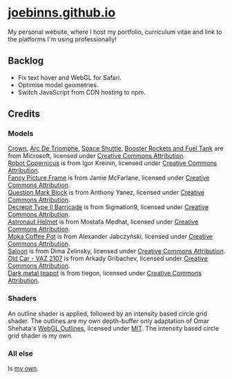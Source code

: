 # [joebinns.github.io](https://joebinns.github.io)

My personal website, where I host my portfolio, curriculum vitae and link to the platforms I'm using professionally!

## Backlog
- Fix text hover and WebGL for Safari.
- Optimise model geometries.
- Switch JavaScript from CDN hosting to npm.

## Credits
### Models
[Crown](https://skfb.ly/DZBX), [Arc De Triomphe](https://skfb.ly/C7RK), [Space Shuttle](https://skfb.ly/BGxq), [Booster Rockets and Fuel Tank](https://skfb.ly/BGxn) are from Microsoft, licensed under [Creative Commons Attribution](http://creativecommons.org/licenses/by/4.0/).<br>
[Robot Copernicus](https://skfb.ly/6TGoS) is from Igor Kreinin, licensed under [Creative Commons Attribution](http://creativecommons.org/licenses/by/4.0/).<br>
[Fancy Picture Frame](https://skfb.ly/6QZpO) is from Jamie McFarlane, licensed under [Creative Commons Attribution](http://creativecommons.org/licenses/by/4.0/).<br>
[Question Mark Block](https://skfb.ly/6zQJy) is from Anthony Yanez, licensed under [Creative Commons Attribution](http://creativecommons.org/licenses/by/4.0/).<br>
[Decrepit Type II Barricade](https://skfb.ly/6RX9v) is from Sigmation9, licensed under [Creative Commons Attribution](http://creativecommons.org/licenses/by/4.0/).<br>
[Astronaut Helmet](https://skfb.ly/6RBqR) is from Mostafa Medhat, licensed under [Creative Commons Attribution](http://creativecommons.org/licenses/by/4.0/).<br>
[Moka Coffee Pot](https://skfb.ly/oEI9K) is from Alexander Jabczyński, licensed under [Creative Commons Attribution](http://creativecommons.org/licenses/by/4.0/).<br>
[Saloon](https://skfb.ly/onYCx) is from Dima Zelinsky, licensed under [Creative Commons Attribution](http://creativecommons.org/licenses/by/4.0/).<br>
[Old Car - VAZ 2107](https://skfb.ly/6YLnQ) is from Arkady Gribachev, licensed under [Creative Commons Attribution](http://creativecommons.org/licenses/by/4.0/).<br>
[Dark metal teapot](https://skfb.ly/oG8XE) is from tiegon, licensed under [Creative Commons Attribution](http://creativecommons.org/licenses/by/4.0/).

### Shaders
An outline shader is applied, followed by an intensity based circle grid shader.
The outlines are my own depth-buffer only adaptation of Omar Shehata's [WebGL Outlines](https://github.com/OmarShehata/webgl-outlines), licensed under [MIT](https://opensource.org/license/mit/).
The intensity based circle grid shader is my own.

### All else
Is [my own](https://joebinns.com/).
